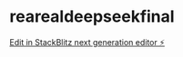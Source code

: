 # rearealdeepseekfinal

[Edit in StackBlitz next generation editor ⚡️](https://stackblitz.com/~/github.com/NoHaxUrJustTrash/rearealdeepseekfinal)